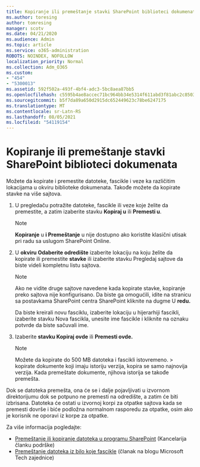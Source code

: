 ```yaml
---
title: Kopiranje ili premeštanje stavki SharePoint biblioteci dokumenata
ms.author: toresing
author: tomresing
manager: scotv
ms.date: 04/21/2020
ms.audience: Admin
ms.topic: article
ms.service: o365-administration
ROBOTS: NOINDEX, NOFOLLOW
localization_priority: Normal
ms.collection: Adm_O365
ms.custom:
- "454"
- "5300013"
ms.assetid: 592f502a-493f-4bf4-adc3-5bc8aea87bb5
ms.openlocfilehash: c5595b4ae8accec71bc964bb34e5314f611abd3f81abc2c8503e176389f62045
ms.sourcegitcommit: b5f7da89a650d2915dc652449623c78be6247175
ms.translationtype: MT
ms.contentlocale: sr-Latn-RS
ms.lasthandoff: 08/05/2021
ms.locfileid: "54119154"
---
```

# <a name="copy-or-move-items-in-a-sharepoint-document-library"></a>Kopiranje ili premeštanje stavki SharePoint biblioteci dokumenata

Možete da kopirate i premestite datoteke, fascikle i veze ka različitim lokacijama u okviru biblioteke dokumenata. Takođe možete da kopirate stavke na više sajtova. 
  
1. U pregledaču potražite datoteke, fascikle ili veze koje želite da premestite, a zatim izaberite stavku **Kopiraj u** ili **Premesti u**.

    > [!NOTE]
    > **Kopiranje** u **i Premeštanje** u nije dostupno ako koristite klasični utisak pri radu sa uslugom SharePoint Online.
  
2. U **okviru Odaberite odredište** izaberite lokaciju na koju želite da kopirate ili premestite **stavke** ili izaberite stavku Pregledaj sajtove da biste videli kompletnu listu sajtova.

    > [!NOTE]
    > Ako ne vidite druge sajtove navedene kada kopirate stavke, kopiranje preko sajtova nije konfigurisano. Da biste ga omogućili, idite na stranicu sa postavkama SharePoint centra SharePoint kliknite na dugme U **redu.**
  
    Da biste kreirali novu fasciklu, izaberite lokaciju u hijerarhiji fascikli, izaberite stavku Nova fascikla, unesite ime fascikle i kliknite na oznaku potvrde da biste sačuvali ime.

3. Izaberite **stavku Kopiraj ovde** ili **Premesti ovde.**

    > [!NOTE]
    > Možete da kopirate do 500 MB datoteka i fascikli istovremeno. > kopirate dokumente koji imaju istoriju verzija, kopira se samo najnovija verzija. Kada premeštate dokumente, njihova istorija se takođe premešta.
  
 Dok se datoteka premešta, ona će se i dalje pojavljivati u izvornom direktorijumu dok se potpuno ne premesti na odredište, a zatim će biti izbrisana. Datoteka će ostati u izvornoj korpi za otpatke sajtova kada se premesti dovrše i biće podložna normalnom rasporedu za otpatke, osim ako je korisnik ne oporavi iz korpe za otpatke.

Za više informacija pogledajte:

 - [Premeštanje ili kopiranje datoteka u programu SharePoint](https://support.office.com/article/move-or-copy-files-in-sharepoint-00e2f483-4df3-46be-a861-1f5f0c1a87bc) (Kancelarija članku podrške)
 - [Premeštanje datoteka iz bilo koje fascikle](https://techcommunity.microsoft.com/t5/Microsoft-SharePoint-Blog/Now-move-files-anywhere-in-Office-365-SharePoint-and-OneDrive/ba-p/146973) (članak na blogu Microsoft Tech zajednice)  